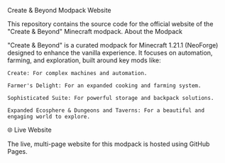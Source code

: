 Create & Beyond Modpack Website

This repository contains the source code for the official website of the "Create & Beyond" Minecraft modpack.
About the Modpack

"Create & Beyond" is a curated modpack for Minecraft 1.21.1 (NeoForge) designed to enhance the vanilla experience. It focuses on automation, farming, and exploration, built around key mods like:

    Create: For complex machines and automation.

    Farmer's Delight: For an expanded cooking and farming system.

    Sophisticated Suite: For powerful storage and backpack solutions.

    Expanded Ecosphere & Dungeons and Taverns: For a beautiful and engaging world to explore.

🌐 Live Website

The live, multi-page website for this modpack is hosted using GitHub Pages.
